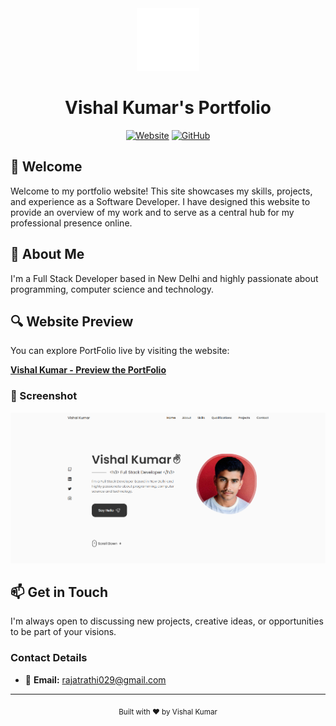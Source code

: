 <div align="center">
  <img src="https://github.com/iamvishalrathi/My-PortFolio-Website/blob/main/public/v-white.png" alt="Portfolio Logo" width="100" height="100"/>
  
  # Vishal Kumar's Portfolio
  
  [![Website](https://img.shields.io/badge/Website-Live-brightgreen)](https://iamvishalkumar.me/)
  [![GitHub](https://img.shields.io/badge/GitHub-Portfolio-black)](https://github.com/iamvishalrathi/My-PortFolio-Website)
</div>

## 👋 Welcome

Welcome to my portfolio website! This site showcases my skills, projects, and experience as a Software Developer. I have designed this website to provide an overview of my work and to serve as a central hub for my professional presence online.

## 🚀 About Me

I'm a Full Stack Developer based in New Delhi and highly passionate about programming, computer science and technology.

## 🔍 Website Preview

You can explore PortFolio live by visiting the website:

[**Vishal Kumar - Preview the PortFolio**](https://iamvishalkumar.me/)

### 📸 Screenshot
![image](https://github.com/iamvishalrathi/My-PortFolio-Website/blob/main/public/live.png)


## 📫 Get in Touch

I'm always open to discussing new projects, creative ideas, or opportunities to be part of your visions.

### Contact Details

- 📧 **Email:** [rajatrathi029@gmail.com](mailto:rajatrathi029@gmail.com)

---

<div align="center">
  <sub>Built with ❤️ by Vishal Kumar</sub>
</div>
